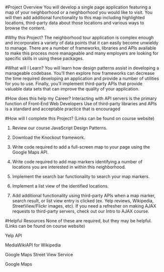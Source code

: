 #Project Overview
You will develop a single page application featuring a map of your neighborhood or a neighborhood you would like to visit. You will then add additional functionality to this map including highlighted locations, third-party data about those locations and various ways to browse the content.

#Why this Project?
The neighborhood tour application is complex enough and incorporates a variety of data points that it can easily become unwieldy to manage. There are a number of frameworks, libraries and APIs available to make this process more manageable and many employers are looking for specific skills in using these packages.

#What will I Learn?
You will learn how design patterns assist in developing a manageable codebase. You’ll then explore how frameworks can decrease the time required developing an application and provide a number of utilities for you to use. Finally, you’ll implement third-party APIs that provide valuable data sets that can improve the quality of your application.

#How does this help my Career?
Interacting with API servers is the primary function of Front-End Web Developers
Use of third-party libraries and APIs is a standard and acceptable practice that is encouraged


#How will I complete this Project?
(Links can be found on course website)

1. Review our course JavaScript Design Patterns.

2. Download the Knockout framework.

3. Write code required to add a full-screen map to your page using the Google Maps API.

4. Write code required to add map markers identifying a number of locations you are interested in within this neighborhood.

5. Implement the search bar functionality to search your map markers.

6. Implement a list view of the identified locations.

7. Add additional functionality using third-party APIs when a map marker, search result, or list view entry is clicked (ex. Yelp reviews, Wikipedia, StreetView/Flickr images, etc). If you need a refresher on making AJAX requests to third-party servers, check out our Intro to AJAX course.

#Helpful Resources
None of these are required, but they may be helpful. (Links can be found on course website)

Yelp API

MediaWikiAPI for Wikipedia

Google Maps Street View Service

Google Maps
